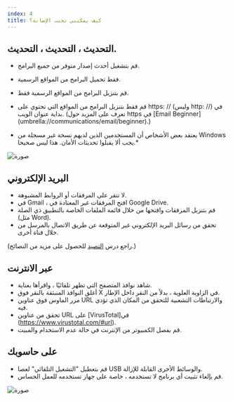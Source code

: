 ```yaml
---
index: 4
title: كيف يمكنني تجنب الإصابة؟
---
```

## التحديث ، التحديث ، التحديث.

*   قم بتشغيل أحدث إصدار متوفر من جميع البرامج.
*   فقط تحميل البرامج من المواقع الرسمية.
*   قم بتنزيل البرامج من المواقع الرسمية فقط.
*   قم فقط بتنزيل البرامج من المواقع التي تحتوي على https: // (وليس http: //) في بداية عنوان الويب. (تعرف على المزيد حول https في [Email Beginner]  (umbrella://communications/email/beginner).)

* يعتقد بعض الأشخاص أن المستخدمين الذين لديهم نسخة غير مسجلة من Windows يجب ألا يقبلوا تحديثات الأمان. هذا ليس صحيحا.*

![صورة](update.png)

## البريد الإلكتروني

*   لا تنقر على المرفقات أو الروابط المشبوهة.
*   في Gmail ، افتح المرفقات غير المعتادة في Google Drive.
*   قم بتنزيل المرفقات وافتحها من خلال قائمة الملفات الخاصة بالتطبيق ذي الصلة (مثل Word).
*   تحقق من رسائل البريد الإلكتروني غير المتوقعة عن طريق الاتصال بالمرسل من خلال قناة أخرى.

(راجع درس [التصيد](umbrella://communications/phishing)  للحصول على مزيد من النصائح.)

## عبر الانترنت

*   شاهد نوافذ المتصفح التي تظهر تلقائيًا ، واقرأها بعناية.
*   أغلق النوافذ المنبثقة بالنقر فوق X في الزاوية العلوية ، بدلاً من النقر داخل الإطار.
*   مرر الماوس فوق عناوين URL والارتباطات التشعبية للتحقق من المكان الذي تؤدي فيه.
*   تحقق من عناوين URL على [VirusTotal]في (https://www.virustotal.com/#url). 
*   قم بفصل الكمبيوتر من الإنترنت في حالة عدم الاستخدام والمبيت.

## على حاسوبك

* قم بتعطيل "التشغيل التلقائي" لعصا USB والوسائط الأخرى القابلة للإزالة.
* قم بإلغاء تثبيت أي برنامج لا تستخدمه ، خاصة على جهاز تستخدمه للعمل الحساس.

![صورة](malware4.png)